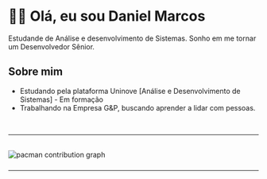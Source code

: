 # 🐱‍👤 Olá, eu sou Daniel Marcos
<p align="left">
  Estudande de Análise e desenvolvimento de Sistemas. Sonho em me tornar um Desenvolvedor Sênior.
</p>

## Sobre mim

- Estudando pela plataforma Uninove [Análise e Desenvolvimento de Sistemas] - Em formação
- Trabalhando na Empresa G&P, buscando aprender a lidar com pessoas.
<br/>


---
<br>

<picture>
  <source media="(prefers-color-scheme: dark)" srcset="https://raw.githubusercontent.com/Henrytos/Henrytos/output/pacman-contribution-graph-dark.svg">
  <source media="(prefers-color-scheme: light)" srcset="https://raw.githubusercontent.com/Henrytos/Henrytos/output/pacman-contribution-graph.svg">
  <img alt="pacman contribution graph" src="https://raw.githubusercontent.com/eduardavieira-dev/Henrytos/output/pacman-contribution-graph.svg">
</picture>

###
---

